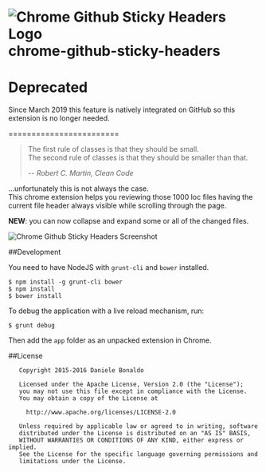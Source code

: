 ![Chrome Github Sticky Headers Logo](app/images/icon-48.png)  chrome-github-sticky-headers
========================

# Deprecated
Since March 2019 this feature is natively integrated on GitHub so this extension is no longer needed.

========================


> The first rule of classes is that they should be small.<br/>
> The second rule of classes is that they should be smaller than that.
>
> -- <cite>Robert C. Martin, Clean Code</cite>

...unfortunately this is not always the case.<br/>
This chrome extension helps you reviewing those 1000 loc files having the current file header always visible while scrolling through the page.

**NEW**: you can now collapse and expand some or all of the changed files.

![Chrome Github Sticky Headers Screenshot](raw/screenshot_1.png)

##Development

You need to have NodeJS with `grunt-cli` and `bower` installed.

```shell
$ npm install -g grunt-cli bower
$ npm install
$ bower install
```

To debug the application with a live reload mechanism, run:

```shell
$ grunt debug
```

Then add the `app` folder as an unpacked extension in Chrome.

##License

```
   Copyright 2015-2016 Daniele Bonaldo

   Licensed under the Apache License, Version 2.0 (the "License");
   you may not use this file except in compliance with the License.
   You may obtain a copy of the License at

     http://www.apache.org/licenses/LICENSE-2.0

   Unless required by applicable law or agreed to in writing, software
   distributed under the License is distributed on an "AS IS" BASIS,
   WITHOUT WARRANTIES OR CONDITIONS OF ANY KIND, either express or implied.
   See the License for the specific language governing permissions and
   limitations under the License.

```
